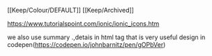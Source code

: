 [[Keep/Colour/DEFAULT]] [[Keep/Archived]] 

https://www.tutorialspoint.com/ionic/ionic_icons.htm

we also use summary .,detais in html tag that is very useful design
in codepen(https://codepen.io/johnbarnitz/pen/gOPbVer)

